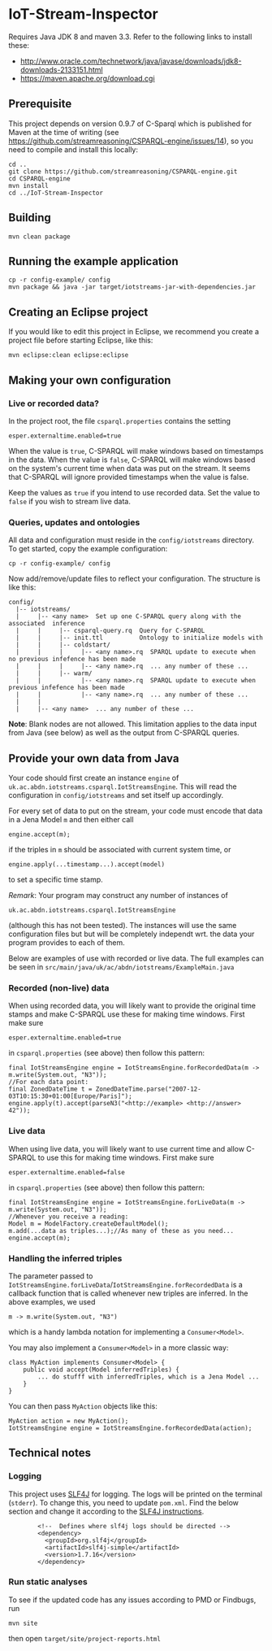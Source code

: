 # IoT-Stream-Inspector

Requires Java JDK 8 and maven 3.3. Refer to the following links to install these:
  * http://www.oracle.com/technetwork/java/javase/downloads/jdk8-downloads-2133151.html
  * https://maven.apache.org/download.cgi

## Prerequisite

This project depends on version 0.9.7 of C-Sparql which is published for Maven at the time of writing (see https://github.com/streamreasoning/CSPARQL-engine/issues/14), so you need to compile and install this locally:

```
cd ..
git clone https://github.com/streamreasoning/CSPARQL-engine.git
cd CSPARQL-engine
mvn install
cd ../IoT-Stream-Inspector
```

## Building

```
mvn clean package
```

## Running the example application

```
cp -r config-example/ config
mvn package && java -jar target/iotstreams-jar-with-dependencies.jar
```

## Creating an Eclipse project

If you would like to edit this project in Eclipse, we recommend you create a project file before starting Eclipse, like this:
```
mvn eclipse:clean eclipse:eclipse
```

## Making your own configuration

### Live or recorded data?

In the project root, the file ```csparql.properties``` contains the setting
```
esper.externaltime.enabled=true
```
When the value is ```true```, C-SPARQL will make windows based on timestamps
in the data. When the value is ```false```, C-SPARQL will make windows
based on the system's current time when data was put on the stream.
It seems that C-SPARQL will ignore provided timestamps when the value is false.

Keep the values as ```true``` if you intend to use recorded data.
Set the value to ```false``` if you wish to stream live data.

### Queries, updates and ontologies

All data and configuration must reside in the ```config/iotstreams``` directory. To get started, copy the example configuration:
```
cp -r config-example/ config
```

Now add/remove/update files to reflect your configuration. The structure is like this:
```
config/
  |-- iotstreams/
  |     |-- <any name>  Set up one C-SPARQL query along with the associated  inference
  |     |     |-- csparql-query.rq  Query for C-SPARQL
  |     |     |-- init.ttl          Ontology to initialize models with
  |     |     |-- coldstart/
  |     |     |     |-- <any name>.rq  SPARQL update to execute when no previous infefence has been made 
  |     |     |     |-- <any name>.rq  ... any number of these ... 
  |     |     |-- warm/
  |     |           |-- <any name>.rq  SPARQL update to execute when previous infefence has been made  
  |     |           |-- <any name>.rq  ... any number of these ...
  |     |
  |     |-- <any name>  ... any number of these ...
```

**Note**: Blank nodes are not allowed.
This limitation applies to the data input from Java (see below)
as well as the output from C-SPARQL queries.

## Provide your own data from Java

Your code should first create an instance ```engine``` of ```uk.ac.abdn.iotstreams.csparql.IotStreamsEngine```. This will read the configuration in ```config/iotstreams``` and set itself up accordingly.

For every set of data to put on the stream, your code must encode
that data in a Jena Model ```m``` and then either call
```
engine.accept(m);
```
if the triples in ```m``` should be associated with current system time,
or
```
engine.apply(...timestamp...).accept(model)
```
to set a specific time stamp.

*Remark*: Your program may construct any number of instances of 
```
uk.ac.abdn.iotstreams.csparql.IotStreamsEngine
```
(although this has not been tested).
The instances will use the same configuration files but but will be
completely independt wrt. the data your program provides to each of them.

Below are examples of use with recorded or live data.
The full examples can be seen in ```src/main/java/uk/ac/abdn/iotstreams/ExampleMain.java```

### Recorded (non-live) data

When using recorded data, you will likely want to provide
the original time stamps and make C-SPARQL use these for
making time windows. First make sure 
```
esper.externaltime.enabled=true
```
in ``` csparql.properties ```
(see above) then follow this pattern:
```
final IotStreamsEngine engine = IotStreamsEngine.forRecordedData(m -> m.write(System.out, "N3"));
//For each data point:
final ZonedDateTime t = ZonedDateTime.parse("2007-12-03T10:15:30+01:00[Europe/Paris]");
engine.apply(t).accept(parseN3("<http://example> <http://answer> 42"));
```

### Live data

When using live data, you will likely want to use current time
and allow C-SPARQL to use this for
making time windows. First make sure 
```
esper.externaltime.enabled=false
```
in ``` csparql.properties ```
(see above) then follow this pattern:
```
final IotStreamsEngine engine = IotStreamsEngine.forLiveData(m -> m.write(System.out, "N3"));
//Whenever you receive a reading:
Model m = ModelFactory.createDefaultModel();
m.add(...data as triples...);//As many of these as you need...
engine.accept(m);
```

### Handling the inferred triples

The parameter passed to ```IotStreamsEngine.forLiveData```/```IotStreamsEngine.forRecordedData``` is a callback function that is called whenever
new triples are inferred. In the above examples, we used
```
m -> m.write(System.out, "N3")
```
which is a handy lambda notation for implementing a ```Consumer<Model>```.

You may also implement a ```Consumer<Model>``` in a more classic way:
```
class MyAction implements Consumer<Model> {
    public void accept(Model inferredTriples) {
        ... do stufff with inferredTriples, which is a Jena Model ...
    }
}
```
You can then pass ```MyAction``` objects like this:
```
MyAction action = new MyAction();
IotStreamsEngine engine = IotStreamsEngine.forRecordedData(action);
```

## Technical notes

### Logging

This project uses [SLF4J](http://www.slf4j.org/) for logging.
The logs will be printed on the terminal (```stderr```).
To change this, you need to update ```pom.xml```.
Find the below section and change it according to the
[SLF4J instructions](http://www.slf4j.org/manual.html#swapping).
```
        <!--  Defines where slf4j logs should be directed -->
        <dependency>
          <groupId>org.slf4j</groupId>
          <artifactId>slf4j-simple</artifactId>
          <version>1.7.16</version>
        </dependency>
```

### Run static analyses

To see if the updated code has any issues according to PMD or Findbugs, run
```
mvn site
```
then open ```target/site/project-reports.html```


